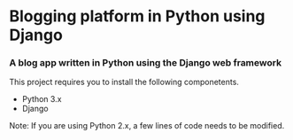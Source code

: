 # Blogging platform in Python using Django
### A blog app written in Python using the Django web framework

This project requires you to install the following componetents. 
* Python 3.x
* Django

Note: If you are using Python 2.x, a few lines of code needs to be modified.
